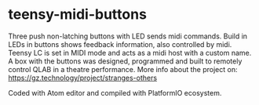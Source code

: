 # teensy-midi-buttons
Three push non-latching buttons with LED sends midi commands. Build in LEDs in buttons shows feedback information, also controlled by midi.
Teensy LC is set in MIDI mode and acts as a midi host with a custom name. A box with the buttons was designed, programmed and built to remotely control QLAB in a theatre performance.
More info about the project on: https://gz.technology/project/stranges-others

Coded with Atom editor and compiled with PlatformIO ecosystem.

